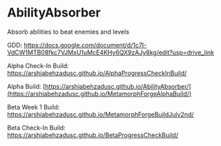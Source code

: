 # AbilityAbsorber
Absorb abilities to beat enemies and levels

GDD: https://docs.google.com/document/d/1c7I-VdCW1MTB08fkc7VJMxU1uMcE4KHy6QX9zAJy8kg/edit?usp=drive_link

Alpha Check-In Build: https://arshiabehzadusc.github.io/AlphaProgressCheckInBuild/

Alpha Build: [https://arshiabehzadusc.github.io/AbilityAbsorber/](https://arshiabehzadusc.github.io/MetamorphForgeAlphaBuild/)

Beta Week 1 Build: https://arshiabehzadusc.github.io/MetamorphForgeBuildJuly2nd/

Beta Check-In Build: https://arshiabehzadusc.github.io/BetaProgressCheckBuild/
